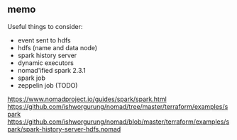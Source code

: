 ## memo

Useful things to consider:
- event sent to hdfs
- hdfs (name and data node)
- spark history server
- dynamic executors
- nomad'ified spark 2.3.1
- spark job
- zeppelin job (TODO)

https://www.nomadproject.io/guides/spark/spark.html
https://github.com/ishworgurung/nomad/tree/master/terraform/examples/spark
https://github.com/ishworgurung/nomad/blob/master/terraform/examples/spark/spark-history-server-hdfs.nomad

